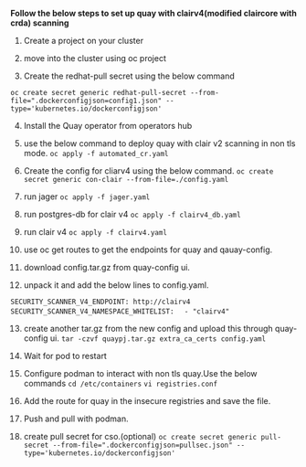 **Follow the below steps to set up quay with clairv4(modified claircore with crda) scanning**


1. Create a project on your cluster

2. move into the cluster using oc project <name>

3. Create the redhat-pull secret using the below command

```oc create secret generic redhat-pull-secret --from-file=".dockerconfigjson=config1.json" --type='kubernetes.io/dockerconfigjson'```

4. Install the Quay operator from operators hub

5. use the below command to deploy quay with clair v2 scanning in non tls mode.
```oc apply -f automated_cr.yaml```

6. Create the config for cliarv4 using the below command.
```oc create  secret generic con-clair --from-file=./config.yaml```

7. run jager
```oc apply -f jager.yaml```

8. run postgres-db for clair v4
```oc apply -f clairv4_db.yaml```

9. run clair v4
```oc apply -f clairv4.yaml```

10. use oc get routes to get the endpoints for quay and qauay-config.

11. download config.tar.gz from quay-config ui.

12. unpack it and add the below lines to config.yaml.

```SECURITY_SCANNER_V4_ENDPOINT: http://clairv4```
```SECURITY_SCANNER_V4_NAMESPACE_WHITELIST:```
```  - "clairv4"```


13. create another tar.gz from the new config and upload this through quay-config ui.
```tar -czvf quaypj.tar.gz extra_ca_certs config.yaml```

14. Wait for pod to restart


15. Configure podman to interact with non tls quay.Use the below commands
```cd /etc/containers```
```vi registries.conf```

16. Add the route for quay in the insecure registries and save the file.

17. Push and pull with podman.

18. create pull secret for cso.(optional)
```oc create secret generic pull-secret --from-file=".dockerconfigjson=pullsec.json" --type='kubernetes.io/dockerconfigjson'```
